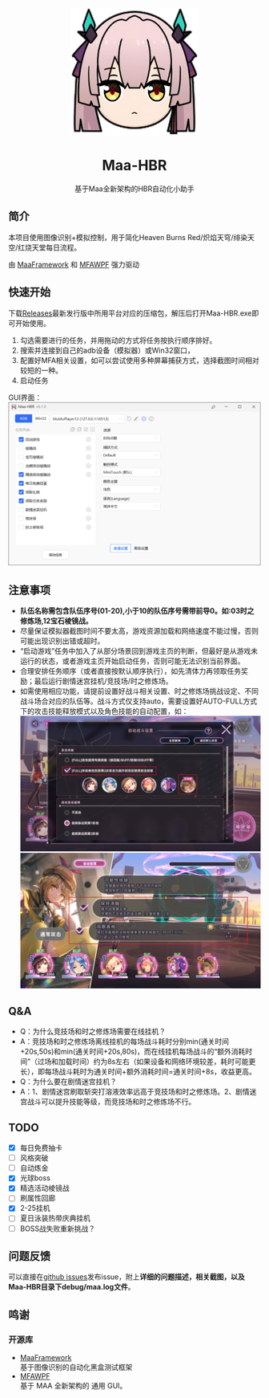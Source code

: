 <!-- markdownlint-disable MD033 MD041 -->
<p align="center">
  <img alt="LOGO" src="assets/resource/image/Ogasawara.png" width="256" height="256" />
</p>

<div align="center">

# Maa-HBR

<!-- prettier-ignore-start -->
<!-- markdownlint-disable-next-line MD036 -->
基于Maa全新架构的HBR自动化小助手
<!-- prettier-ignore-end -->


</div>

## 简介

本项目使用图像识别+模拟控制，用于简化Heaven Burns Red/炽焰天穹/绯染天空/红烧天堂每日流程。

由 [MaaFramework](https://github.com/MaaAssistantArknights/MaaFramework) 和 [MFAWPF](https://github.com/SweetSmellFox/MFAWPF) 强力驱动

## 快速开始

下载[Releases](https://github.com/KarylDAZE/Maa-HBR/releases)最新发行版中所用平台对应的压缩包，解压后打开Maa-HBR.exe即可开始使用。

1. 勾选需要进行的任务，并用拖动的方式将任务按执行顺序排好。
2. 搜索并连接到自己的adb设备（模拟器）或Win32窗口，
3. 配置好MFA相关设置，如可以尝试使用多种屏幕捕获方式，选择截图时间相对较短的一种。
4. 启动任务

GUI界面：![GUI](assets/resource/image/GUI.png)

## 注意事项
- **队伍名称需包含队伍序号(01-20),小于10的队伍序号需带前导0。如:03时之修炼场,12宝石棱镜战。**
- 尽量保证模拟器截图时间不要太高，游戏资源加载和网络速度不能过慢，否则可能出现识别出错或超时。
- “启动游戏”任务中加入了从部分场景回到游戏主页的判断，但最好是从游戏未运行的状态，或者游戏主页开始启动任务，否则可能无法识别当前界面。
- 合理安排任务顺序（或者直接按默认顺序执行），如先清体力再领取任务奖励；最后运行剧情迷宫挂机/竞技场/时之修炼场。
- 如需使用相应功能，请提前设置好战斗相关设置、时之修炼场挑战设定、不同战斗场合对应的队伍等。战斗方式仅支持auto，需要设置好AUTO-FULL方式下的攻击技能释放模式以及角色技能的自动配置，如：![攻击技能释放模式](assets/resource/image/FightSettings1.png)
![角色技能自动配置](assets/resource/image/FightSettings2.png)


## Q&A
- Q：为什么竞技场和时之修炼场需要在线挂机？
- A：竞技场和时之修炼场离线挂机的每场战斗耗时分别min(通关时间+20s,50s)和min(通关时间+20s,80s)，而在线挂机每场战斗的“额外消耗时间”（过场和加载时间）约为8s左右（如果设备和网络环境较差，耗时可能更长），即每场战斗耗时为通关时间+额外消耗时间=通关时间+8s，收益更高。
- Q：为什么要在剧情迷宫挂机？
- A：1、剧情迷宫刷取斩突打溶液效率远高于竞技场和时之修炼场。2、剧情迷宫战斗可以提升技能等级，而竞技场和时之修炼场不行。

## TODO

- [x] 每日免费抽卡
- [ ] 风格突破
- [ ] 自动炼金
- [x] 光球boss
- [x] 精选活动棱镜战
- [ ] 刷属性回廊
- [x] 2-25挂机
- [ ] 夏日泳装热带庆典挂机
- [ ] BOSS战失败重新挑战？

## 问题反馈
可以直接在[github issues](https://github.com/KarylDAZE/Maa-HBR/issues)发布issue，附上**详细的问题描述，相关截图，以及Maa-HBR目录下debug/maa.log文件**。


## 鸣谢

### 开源库

- [MaaFramework](https://github.com/MaaAssistantArknights/MaaFramework)  
基于图像识别的自动化黑盒测试框架
- [MFAWPF](https://github.com/SweetSmellFox/MFAWPF)  
  基于 MAA 全新架构的 通用 GUI。